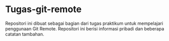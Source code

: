 # Tugas-git-remote

Repositori ini dibuat sebagai bagian dari tugas praktikum untuk mempelajari penggunaan Git Remote. Repositori ini berisi informasi pribadi dan beberapa catatan tambahan.